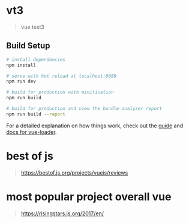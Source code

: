 # vt3

> vue test3

## Build Setup

``` bash
# install dependencies
npm install

# serve with hot reload at localhost:8080
npm run dev

# build for production with minification
npm run build

# build for production and view the bundle analyzer report
npm run build --report
```

For a detailed explanation on how things work, check out the [guide](http://vuejs-templates.github.io/webpack/) and [docs for vue-loader](http://vuejs.github.io/vue-loader).

# best of js
> https://bestof.js.org/projects/vuejs/reviews

# most popular project overall vue
> https://risingstars.js.org/2017/en/
